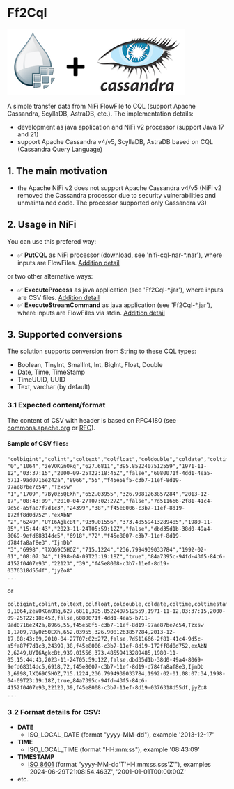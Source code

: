 # Ff2Cql

![NiFi + Cassandra](https://github.com/george0st/Csv2Cql/blob/main/assets/nifi_cassandra.png?raw=true)

A simple transfer data from NiFi FlowFile to CQL (support Apache Cassandra, 
ScyllaDB, AstraDB, etc.). The implementation details:
 - development as java application and NiFi v2 processor (support Java 17 and 21)
 - support Apache Cassandra v4/v5, ScyllaDB, AstraDB based on CQL (Cassandra Query Language)

## 1. The main motivation

 - the Apache NiFi v2 does not support Apache Cassandra v4/v5 (NiFi v2 removed 
   the Cassandra processor due to security vulnerabilities and unmaintained 
   code. The processor supported only Cassandra v3)

## 2. Usage in NiFi

You can use this prefered way:
 - ✅ **PutCQL** as NiFi processor ([download](./nifi/cql-processor/output/), see 'nifi-cql-nar-*.nar'), where inputs are FlowFiles. [Addition detail](./nifi/cql-processor/docs/README.md)
 
or two other alternative ways:
 - ✅ **ExecuteProcess** as java application (see 'Ff2Cql-*.jar'), where inputs are CSV files. [Addition detail](./console_app/Ff2Cql/docs/README.md#2-executeprocess-java-application) 
 - ✅ **ExecuteStreamCommand** as java application (see 'Ff2Cql-*.jar'), where inputs are FlowFiles via stdin. [Addition detail](./console_app/Ff2Cql/docs/README.md#3-executestreamcommand-java-application)

## 3. Supported conversions

The solution supports conversion from String to these CQL types:
 - Boolean, TinyInt, SmallInt, Int, BigInt, Float, Double
 - Date, Time, TimeStamp 
 - TimeUUID, UUID
 - Text, varchar (by default)

### 3.1 Expected content/format

The content of CSV with header is based on RFC4180 (see
[commons.apache.org](https://commons.apache.org/proper/commons-csv/apidocs/org/apache/commons/csv/CSVFormat.html#RFC4180) or [RFC](https://www.rfc-editor.org/info/rfc4180)).

#### Sample of CSV files:
```csv
"colbigint","colint","coltext","colfloat","coldouble","coldate","coltime","coltimestamp","colboolean","coluuid","colsmallint","coltinyint","coltimeuuid","colvarchar"
"0","1064","zeVOKGnORq","627.6811","395.8522407512559","1971-11-12","03:37:15","2000-09-25T22:18:45Z","false","6080071f-4dd1-4ea5-b711-9ad0716e242a","8966","55","f45e58f5-c3b7-11ef-8d19-97ae87be7c54","Tzxsw"
"1","1709","7By0z5QEXh","652.03955","326.9081263857284","2013-12-17","08:43:09","2010-04-27T07:02:27Z","false","7d511666-2f81-41c4-9d5c-a5fa87f7d1c3","24399","38","f45e8006-c3b7-11ef-8d19-172ff8d0d752","exAbN"
"2","6249","UYI6AgkcBt","939.01556","373.48559413289485","1980-11-05","15:44:43","2023-11-24T05:59:12Z","false","dbd35d1b-38d0-49a4-8069-9efd68314dc5","6918","72","f45e8007-c3b7-11ef-8d19-d784fa8af8e3","IjnDb"
"3","6998","lXQ69C5HOZ","715.1224","236.7994939033784","1992-02-01","08:07:34","1998-04-09T23:19:18Z","true","84a7395c-94fd-43f5-84c6-4152f0407e93","22123","39","f45e8008-c3b7-11ef-8d19-0376318d55df","jyZo8"
...
```

or 
```csv
colbigint,colint,coltext,colfloat,coldouble,coldate,coltime,coltimestamp,colboolean,coluuid,colsmallint,coltinyint,coltimeuuid,colvarchar
0,1064,zeVOKGnORq,627.6811,395.8522407512559,1971-11-12,03:37:15,2000-09-25T22:18:45Z,false,6080071f-4dd1-4ea5-b711-9ad0716e242a,8966,55,f45e58f5-c3b7-11ef-8d19-97ae87be7c54,Tzxsw
1,1709,7By0z5QEXh,652.03955,326.9081263857284,2013-12-17,08:43:09,2010-04-27T07:02:27Z,false,7d511666-2f81-41c4-9d5c-a5fa87f7d1c3,24399,38,f45e8006-c3b7-11ef-8d19-172ff8d0d752,exAbN
2,6249,UYI6AgkcBt,939.01556,373.48559413289485,1980-11-05,15:44:43,2023-11-24T05:59:12Z,false,dbd35d1b-38d0-49a4-8069-9efd68314dc5,6918,72,f45e8007-c3b7-11ef-8d19-d784fa8af8e3,IjnDb
3,6998,lXQ69C5HOZ,715.1224,236.7994939033784,1992-02-01,08:07:34,1998-04-09T23:19:18Z,true,84a7395c-94fd-43f5-84c6-4152f0407e93,22123,39,f45e8008-c3b7-11ef-8d19-0376318d55df,jyZo8
...
```

### 3.2 Format details for CSV:
  - **DATE** 
    - ISO_LOCAL_DATE (format "yyyy-MM-dd"), example '2013-12-17'
  - **TIME**
    - ISO_LOCAL_TIME (format "HH:mm:ss"), example '08:43:09'
  - **TIMESTAMP**
    - [ISO 8601](https://en.wikipedia.org/wiki/ISO_8601) (format "yyyy-MM-dd'T'HH:mm:ss.sss'Z'"), examples '2024-06-29T21:08:54.463Z', '2001-01-01T00:00:00Z'
  - etc.
